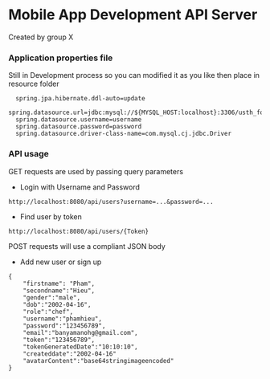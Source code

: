 # Mobile App Development API Server

Created by group X

### Application properties file
Still in Development process so you can modified it as you like then place in resource folder
```
  spring.jpa.hibernate.ddl-auto=update
  spring.datasource.url=jdbc:mysql://${MYSQL_HOST:localhost}:3306/usth_food_db
  spring.datasource.username=username
  spring.datasource.password=password
  spring.datasource.driver-class-name=com.mysql.cj.jdbc.Driver
```  

### API usage
GET requests are used by passing query parameters
- Login with Username and Password
```
http://localhost:8080/api/users?username=...&password=...
```
- Find user by token
```
http://localhost:8080/api/users/{Token}
```

POST requests will use a compliant JSON body
- Add new user or sign up
```
{
    "firstname": "Pham",
    "secondname":"Hieu",
    "gender":"male",
    "dob":"2002-04-16",
    "role":"chef",
    "username":"phamhieu",
    "password":"123456789",
    "email":"banyamanohg@gmail.com",
    "token":"123456789",
    "tokenGeneratedDate":"10:10:10",
    "createddate":"2002-04-16"
    "avatarContent":"base64stringimageencoded"
}
```
